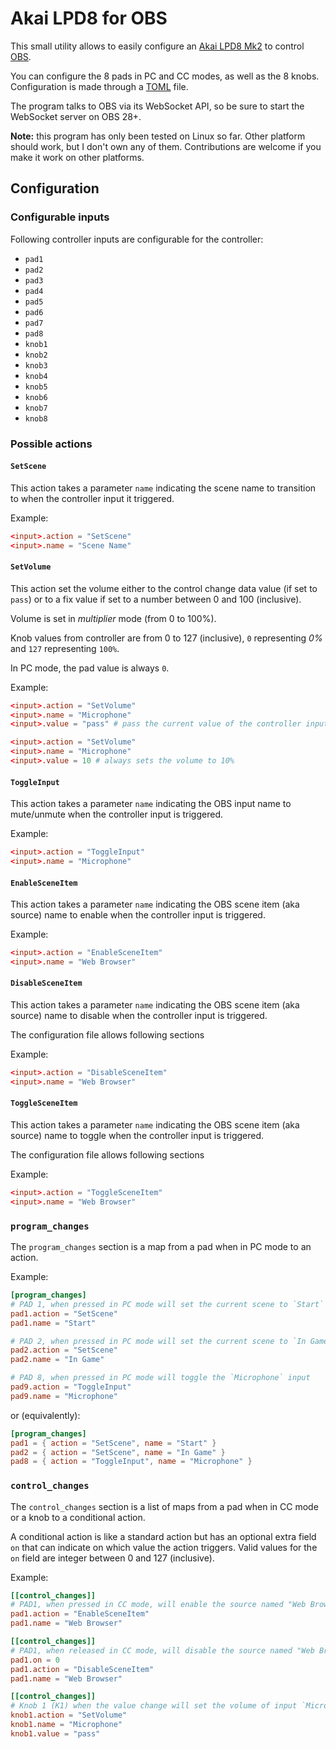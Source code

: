 # Akai LPD8 for OBS

This small utility allows to easily configure an [Akai LPD8 Mk2](https://www.akaipro.com/lpd8-mk2.html) to control [OBS](https://obsproject.com/).

You can configure the 8 pads in PC and CC modes, as well as the 8 knobs. Configuration is made through a [TOML](https://toml.io) file.

The program talks to OBS via its WebSocket API, so be sure to start the WebSocket server on OBS 28+.

**Note:** this program has only been tested on Linux so far. Other platform should work, but I don't own any of them. Contributions are welcome if you make it work on other platforms.

## Configuration

### Configurable inputs

Following controller inputs are configurable for the controller:

 - `pad1`
 - `pad2`
 - `pad3`
 - `pad4`
 - `pad5`
 - `pad6`
 - `pad7`
 - `pad8`
 - `knob1`
 - `knob2`
 - `knob3`
 - `knob4`
 - `knob5`
 - `knob6`
 - `knob7`
 - `knob8`

### Possible actions

#### `SetScene`

This action takes a parameter `name` indicating the scene name to transition to when the controller input it triggered.

Example:

```toml
<input>.action = "SetScene"
<input>.name = "Scene Name"
```

#### `SetVolume`

This action set the volume either to the control change data value (if set to `pass`) or to a fix value if set to a number between 0 and 100 (inclusive).

Volume is set in _multiplier_ mode (from 0 to 100%).

Knob values from controller are from 0 to 127 (inclusive), `0` representing _0%_ and `127` representing `100%`.

In PC mode, the pad value is always `0`.

Example:

```toml
<input>.action = "SetVolume"
<input>.name = "Microphone"
<input>.value = "pass" # pass the current value of the controller input

<input>.action = "SetVolume"
<input>.name = "Microphone"
<input>.value = 10 # always sets the volume to 10%
```

#### `ToggleInput`

This action takes a parameter `name` indicating the OBS input name to mute/unmute when the controller input is triggered.

Example:

```toml
<input>.action = "ToggleInput"
<input>.name = "Microphone"
```

#### `EnableSceneItem`

This action takes a parameter `name` indicating the OBS scene item (aka source) name to enable when the controller input is triggered.

Example:

```toml
<input>.action = "EnableSceneItem"
<input>.name = "Web Browser"
```

#### `DisableSceneItem`

This action takes a parameter `name` indicating the OBS scene item (aka source) name to disable when the controller input is triggered.

The configuration file allows following sections

Example:

```toml
<input>.action = "DisableSceneItem"
<input>.name = "Web Browser"
```

#### `ToggleSceneItem`

This action takes a parameter `name` indicating the OBS scene item (aka source) name to toggle when the controller input is triggered.

The configuration file allows following sections

Example:

```toml
<input>.action = "ToggleSceneItem"
<input>.name = "Web Browser"
```

### `program_changes`

The `program_changes` section is a map from a pad when in PC mode to an action.

Example:

```toml
[program_changes]
# PAD 1, when pressed in PC mode will set the current scene to `Start`
pad1.action = "SetScene"
pad1.name = "Start"

# PAD 2, when pressed in PC mode will set the current scene to `In Game`
pad2.action = "SetScene"
pad2.name = "In Game"

# PAD 8, when pressed in PC mode will toggle the `Microphone` input
pad9.action = "ToggleInput"
pad9.name = "Microphone"
```

or (equivalently):

```toml
[program_changes]
pad1 = { action = "SetScene", name = "Start" }
pad2 = { action = "SetScene", name = "In Game" }
pad8 = { action = "ToggleInput", name = "Microphone" }
```

### `control_changes`

The `control_changes` section is a list of maps from a pad when in CC mode or a knob to a conditional action.

A conditional action is like a standard action but has an optional extra field `on` that can indicate on which value the action triggers. Valid values for the `on` field are integer between 0 and 127 (inclusive).

Example:

```toml
[[control_changes]]
# PAD1, when pressed in CC mode, will enable the source named "Web Browser"
pad1.action = "EnableSceneItem"
pad1.name = "Web Browser"

[[control_changes]]
# PAD1, when released in CC mode, will disable the source named "Web Browser"
pad1.on = 0
pad1.action = "DisableSceneItem"
pad1.name = "Web Browser"

[[control_changes]]
# Knob 1 (K1) when the value change will set the volume of input `Microphone` to the current knob value
knob1.action = "SetVolume"
knob1.name = "Microphone"
knob1.value = "pass"
```

